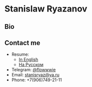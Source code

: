 # Stanislaw Ryazanov

## Bio

## Contact me
- Resume:
  - [In English](cv.pdf)
  - [На Русском](cv_ru.pdf)
- Telegram: [@flowwwie](https://t.me/flowwwie)
- Email: [stanisryaz@ya.ru](mailto:{stanisryaz@ya.ru})
- Phone: +7(906)749-21-11
<!--
**extracheesypizza/extracheesypizza** is a ✨ _special_ ✨ repository because its `README.md` (this file) appears on your GitHub profile.

Here are some ideas to get you started:

- 🔭 I’m currently working on ...
- 🌱 I’m currently learning ...
- 👯 I’m looking to collaborate on ...
- 🤔 I’m looking for help with ...
- 💬 Ask me about ...
- 📫 How to reach me: ...
- 😄 Pronouns: ...
- ⚡ Fun fact: ...
-->

